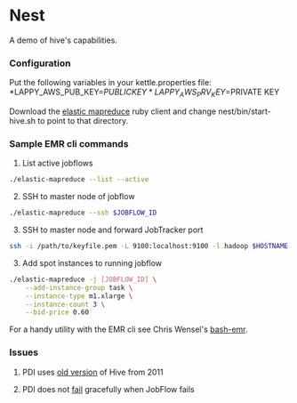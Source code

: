 Nest
======

A demo of hive's capabilities.

### Configuration ###

Put the following variables in your kettle.properties file:
*LAPPY_AWS_PUB_KEY=$PUBLIC KEY
*LAPPY_AWS_PRV_KEY=$PRIVATE KEY

Download the [elastic mapreduce](http://docs.aws.amazon.com/ElasticMapReduce/latest/GettingStartedGuide/SignUp.html#emr-gsg-install-cli) ruby client and change nest/bin/start-hive.sh to point to that directory.

### Sample EMR cli commands ###

1. List active jobflows
```bash
./elastic-mapreduce --list --active
```

2. SSH to master node of jobflow
```bash
./elastic-mapreduce --ssh $JOBFLOW_ID
```

3. SSH to master node and forward JobTracker port
```bash
ssh -i /path/to/keyfile.pem -L 9100:localhost:9100 -l hadoop $HOSTNAME
```

3. Add spot instances to running jobflow
```bash
./elastic-mapreduce -j [JOBFLOW_ID] \
    --add-instance-group task \
    --instance-type m1.xlarge \
    --instance-count 3 \
    --bid-price 0.60
```

For a handy utility with the EMR cli see Chris Wensel's [bash-emr](https://github.com/cwensel/bash-emr).

### Issues ###

1. PDI uses [old version](http://jira.pentaho.com/browse/PDI-9163) of Hive from 2011

2. PDI does not [fail](http://jira.pentaho.com/browse/PDI-9162) gracefully when JobFlow fails
